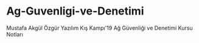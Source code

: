 # Ag-Guvenligi-ve-Denetimi
Mustafa Akgül Özgür Yazılım Kış Kampı'19 Ağ Güvenliği ve Denetimi Kursu Notları
